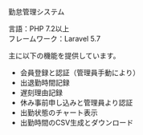 勤怠管理システム  

言語：PHP 7.2以上  
フレームワーク：Laravel 5.7  

主に以下の機能を提供しています。  
- 会員登録と認証（管理員手動により）  
- 出退勤時間記録  
- 遅刻理由記録  
- 休み事前申し込みと管理員より認証  
- 出勤状態のチャート表示  
- 出勤時間のCSV生成とダウンロード  

